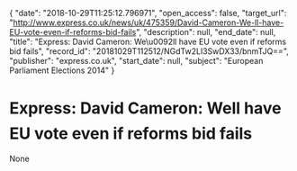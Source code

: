 {
  "date": "2018-10-29T11:25:12.796971", 
  "open_access": false, 
  "target_url": "http://www.express.co.uk/news/uk/475359/David-Cameron-We-ll-have-EU-vote-even-if-reforms-bid-fails", 
  "description": null, 
  "end_date": null, 
  "title": "Express: David Cameron: We\u0092ll have EU vote even if reforms bid fails", 
  "record_id": "20181029T112512/NGdTw2Ll3SwDX33/bnmTJQ==", 
  "publisher": "express.co.uk", 
  "start_date": null, 
  "subject": "European Parliament Elections 2014"
}

# Express: David Cameron: Well have EU vote even if reforms bid fails

None